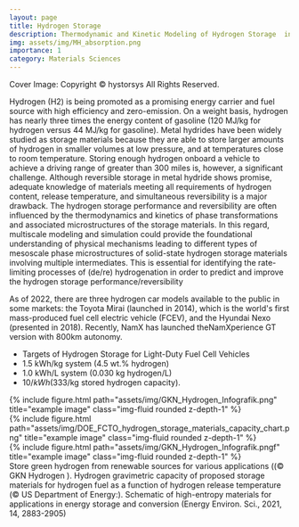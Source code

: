 ```yaml
---
layout: page
title: Hydrogen Storage
description: Thermodynamic and Kinetic Modeling of Hydrogen Storage  in High Entropy Alloys (HEAs) Materials 
img: assets/img/MH_absorption.png
importance: 1
category: Materials Sciences
---
```


Cover Image:  Copyright ©  hystorsys All Rights Reserved.
<!--- image from Reference https://www.hystorsys.no/our-story/ -->


Hydrogen (H2) is being promoted as a promising energy carrier and fuel source with high efficiency and zero-emission. On a weight basis, hydrogen has nearly three times the energy content of gasoline (120 MJ/kg for hydrogen versus 44 MJ/kg for gasoline). Metal hydrides have been widely studied as storage materials because they are able to store larger amounts of hydrogen in smaller volumes at low pressure, and at temperatures close to room temperature. Storing enough hydrogen onboard a vehicle to achieve a driving range of greater than 300 miles is, however, a significant challenge. Although reversible storage in metal hydride shows promise, adequate knowledge of materials meeting all requirements of hydrogen content, release temperature, and simultaneous reversibility is a major drawback. The hydrogen storage performance and reversibility are often influenced by the thermodynamics and kinetics of phase transformations and associated microstructures of the storage materials. In this regard, multiscale modeling and simulation could provide the foundational understanding of physical mechanisms leading to different types of mesoscale phase microstructures of solid-state hydrogen storage materials involving multiple intermediates.  This is essential for identifying the rate-limiting processes of (de/re) hydrogenation in order to predict and improve the hydrogen storage performance/reversibility

As of 2022, there are three hydrogen car models available to the public in some markets: the Toyota Mirai (launched in 2014), which is the world's first mass-produced fuel cell electric vehicle (FCEV), and the Hyundai Nexo (presented in 2018). Recently,  NamX has launched  theNamXperience GT version with 800km autonomy.

- Targets of  Hydrogen Storage for Light-Duty Fuel Cell Vehicles
 - 1.5 kWh/kg system (4.5 wt.% hydrogen)
 - 1.0 kWh/L system (0.030 kg hydrogen/L)
 - $10/kWh ($333/kg stored hydrogen capacity).



<div class="row">
    <div class="col-sm mt-3 mt-md-0">
        {% include figure.html path="assets/img/GKN_Hydrogen_Infografik.png" title="example image" class="img-fluid rounded z-depth-1" %}
    </div>
    <div class="col-sm mt-3 mt-md-0">
        {% include figure.html path="assets/img/DOE_FCTO_hydrogen_storage_materials_capacity_chart.png" title="example image" class="img-fluid rounded z-depth-1" %}
    </div>
    <div class="col-sm mt-3 mt-md-0">
        {% include figure.html path="assets/img/GKN_Hydrogen_Infografik.pngf" title="example image" class="img-fluid rounded z-depth-1" %}
    </div>
</div>
<div class="caption">
     Store green hydrogen from renewable sources for various applications ((&copy; GKN Hydrogen ).  Hydrogen gravimetric capacity of proposed storage materials for hydrogen fuel as a function of hydrogen release temperature (&copy; US Department of Energy:). Schematic of high-entropy materials for applications in energy storage and conversion (Energy Environ. Sci., 2021, 14, 2883-2905)
</div>
